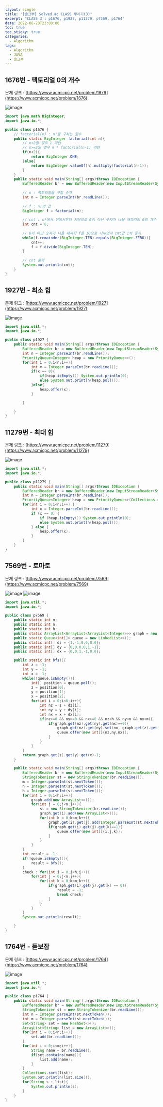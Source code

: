 ```yaml
---
layout: single
title: "[솔크뿌] Solved.ac CLASS 뿌시기(3)"
excerpt: "CLASS 3 : p1676, p1927, p11279, p7569, p1764"
date: 2022-06-20T23:00:00
toc: true
toc_sticky: true
categories:
  - Algorithm
tags:
  - Algorithm
  - JAVA
  - 솔크뿌
---
```


## 1676번 - 팩토리얼 0의 개수
문제 링크 : [https://www.acmicpc.net/problem/1676](https://www.acmicpc.net/problem/1676)

![image](https://user-images.githubusercontent.com/60471550/174629328-bcecc2fb-a217-4e77-8dfb-c421f87d6f28.png)

```java
import java.math.BigInteger;
import java.io.*;

public class p1676 {
    // factorial(n) : n!을 구하는 함수
    public static BigInteger factorial(int n){
        // n<2일 경우 1 리턴
        // n>=2일 경우 n * factorial(n-1) 리턴
        if(n<2){
            return BigInteger.ONE;
        }else{
            return BigInteger.valueOf(n).multiply(factorial(n-1));
        }
    }
    public static void main(String[] args)throws IOException {
        BufferedReader br = new BufferedReader(new InputStreamReader(System.in));
        
        // n : 팩토리얼을 구할 숫자
        int n = Integer.parseInt(br.readLine());
        
        // f : n!의 값
        BigInteger f = factorial(n);
        
        // cnt : n!에서 뒤에서부터 처음으로 0이 아닌 숫자가 나올 때까지의 0의 개수
        int cnt = 0;
        
        // 0이 아닌 숫자가 나올 때까지 f를 10으로 나누면서 cnt값 1씩 증가
        while(f.remainder(BigInteger.TEN).equals(BigInteger.ZERO)){
            cnt++;
            f = f.divide(BigInteger.TEN);
        }
        
        // cnt 출력
        System.out.println(cnt);
    }
}
```

## 1927번 -  최소 힙
문제 링크 : [https://www.acmicpc.net/problem/1927](https://www.acmicpc.net/problem/1927)

![image](https://user-images.githubusercontent.com/60471550/174629678-a0caaa66-5a93-44dd-957a-2484fdbef6e5.png)

```java
import java.util.*;
import java.io.*;

public class p1927 {
    public static void main(String[] args)throws IOException {
        BufferedReader br = new BufferedReader(new InputStreamReader(System.in));
        int n = Integer.parseInt(br.readLine());
        PriorityQueue<Integer> heap = new PriorityQueue<>();
        for(int i = 0;i<n;i++){
            int x = Integer.parseInt(br.readLine());
            if(x == 0){
                if(heap.isEmpty()) System.out.println(0);
                else System.out.println(heap.poll());
            }else{
                heap.offer(x);
            }

        }

    }
}
```

## 11279번 - 최대 힙
문제 링크 : [https://www.acmicpc.net/problem/11279](https://www.acmicpc.net/problem/11279)

![image](https://user-images.githubusercontent.com/60471550/174629986-a95c651e-3dee-41f2-a603-fab574487acc.png)

```java
import java.util.*;
import java.io.*;

public class p11279 {
    public static void main(String[] args)throws IOException {
        BufferedReader br = new BufferedReader(new InputStreamReader(System.in));
        int n = Integer.parseInt(br.readLine());
        PriorityQueue<Integer> heap = new PriorityQueue<>(Collections.reverseOrder());
        for(int i = 0;i<n;i++) {
            int x = Integer.parseInt(br.readLine());
            if (x == 0) {
                if (heap.isEmpty()) System.out.println(0);
                else System.out.println(heap.poll());
            } else {
                heap.offer(x);
            }
        }
    }
}
```  

## 7569번 - 토마토 
문제 링크 : [https://www.acmicpc.net/problem/7569](https://www.acmicpc.net/problem/7569)

![image](https://user-images.githubusercontent.com/60471550/174630359-6dcb3ae3-b321-4e19-929b-7260cd877f93.png)
![image](https://user-images.githubusercontent.com/60471550/174630404-2a5bd64c-65a6-4838-bba0-80082a77e73f.png)

```java
import java.util.*;
import java.io.*;

public class p7569 {
    public static int m;
    public static int n;
    public static int h;
    public static ArrayList<ArrayList<ArrayList<Integer>>> graph = new ArrayList<>();
    public static Queue<int[]> queue = new LinkedList<>();
    public static int[] dz = {1,-1,0,0,0,0};
    public static int[] dy = {0,0,0,0,1,-1};
    public static int[] dx = {0,0,1,-1,0,0};

    public static int bfs(){
        int z = -1;
        int y = -1;
        int x = -1;
        while(!queue.isEmpty()){
            int[] position = queue.poll();
            z = position[0];
            y = position[1];
            x = position[2];
            for(int i = 0;i<6;i++){
                int nz = z + dz[i];
                int ny = y + dy[i];
                int nx = x + dx[i];
                if(nz>=0 && ny>=0 && nx>=0 && nz<h && ny<n && nx<m){
                    if(graph.get(nz).get(ny).get(nx)==0){
                        graph.get(nz).get(ny).set(nx, graph.get(z).get(y).get(x)+1);
                        queue.offer(new int[]{nz,ny,nx});
                    }
                }
            }
        }
        return graph.get(z).get(y).get(x)-1;
    }

    public static void main(String[] args)throws IOException {
        BufferedReader br = new BufferedReader(new InputStreamReader(System.in));
        StringTokenizer st = new StringTokenizer(br.readLine());
        m = Integer.parseInt(st.nextToken());
        n = Integer.parseInt(st.nextToken());
        h = Integer.parseInt(st.nextToken());
        for(int i = 0;i<h;i++){
            graph.add(new ArrayList<>());
            for(int j = 0;j<n;j++){
                st = new StringTokenizer(br.readLine());
                graph.get(i).add(new ArrayList<>());
                for(int k = 0;k<m;k++){
                    graph.get(i).get(j).add(Integer.parseInt(st.nextToken()));
                    if(graph.get(i).get(j).get(k)==1){
                        queue.offer(new int[]{i,j,k});
                    }
                }
            }
        }
        int result = -1;
        if(!queue.isEmpty()){
            result = bfs();
        }
        check : for(int i = 0;i<h;i++){
            for(int j = 0;j<n;j++){
                for(int k = 0;k<m;k++){
                    if(graph.get(i).get(j).get(k) == 0){
                        result = -1;
                        break check;
                    }
                }
            }
        }
        System.out.println(result);

    }
}
``` 

## 1764번 - 듣보잡
문제 링크 : [https://www.acmicpc.net/problem/1764](https://www.acmicpc.net/problem/1764)

![image](https://user-images.githubusercontent.com/60471550/174630592-cd2871dc-1c33-4044-9080-1bf2aa0bca36.png)

```java
import java.util.*;
import java.io.*;

public class p1764 {
    public static void main(String[] args)throws IOException {
        BufferedReader br = new BufferedReader(new InputStreamReader(System.in));
        StringTokenizer st = new StringTokenizer(br.readLine());
        int n = Integer.parseInt(st.nextToken());
        int m = Integer.parseInt(st.nextToken());
        Set<String> set = new HashSet<>();
        ArrayList<String> list = new ArrayList<>();
        for(int i = 0;i<n;i++){
            set.add(br.readLine());
        }
        for(int i = 0;i<m;i++){
            String name = br.readLine();
            if(set.contains(name)){
                list.add(name);
            }
        }
        Collections.sort(list);
        System.out.println(list.size());
        for(String s : list){
            System.out.println(s);
        }
    }
}
```  
